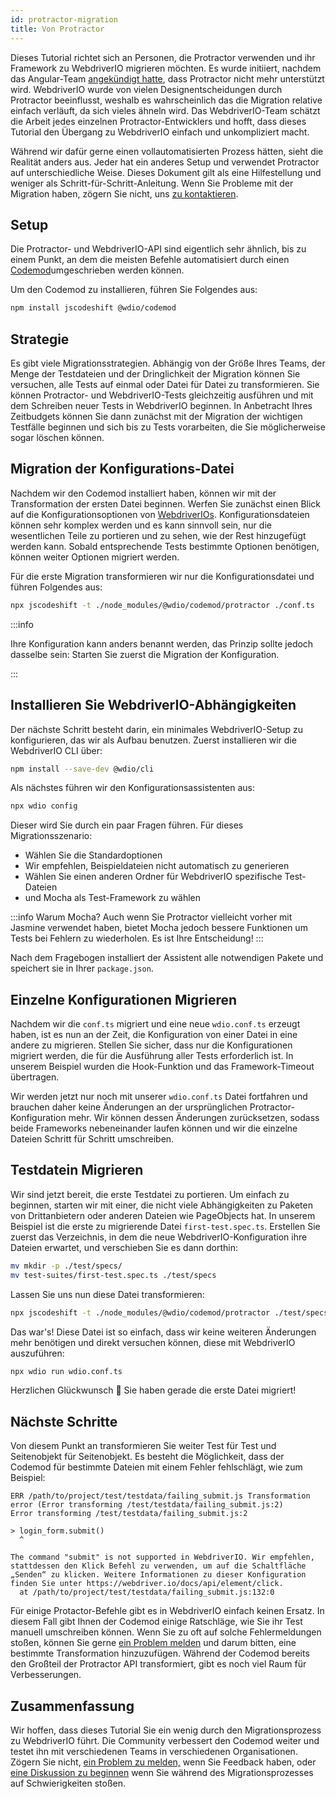 ```yaml
---
id: protractor-migration
title: Von Protractor
---
```


Dieses Tutorial richtet sich an Personen, die Protractor verwenden und ihr Framework zu WebdriverIO migrieren möchten. Es wurde initiiert, nachdem das Angular-Team [angekündigt hatte](https://github.com/angular/protractor/issues/5502), dass Protractor nicht mehr unterstützt wird. WebdriverIO wurde von vielen Designentscheidungen durch Protractor beeinflusst, weshalb es wahrscheinlich das die Migration relative einfach verläuft, da sich vieles ähneln wird. Das WebdriverIO-Team schätzt die Arbeit jedes einzelnen Protractor-Entwicklers und hofft, dass dieses Tutorial den Übergang zu WebdriverIO einfach und unkompliziert macht.

Während wir dafür gerne einen vollautomatisierten Prozess hätten, sieht die Realität anders aus. Jeder hat ein anderes Setup und verwendet Protractor auf unterschiedliche Weise. Dieses Dokument gilt als eine Hilfestellung und weniger als Schritt-für-Schritt-Anleitung. Wenn Sie Probleme mit der Migration haben, zögern Sie nicht, uns [zu kontaktieren](https://github.com/webdriverio/codemod/discussions/new).

## Setup

Die Protractor- und WebdriverIO-API sind eigentlich sehr ähnlich, bis zu einem Punkt, an dem die meisten Befehle automatisiert durch einen [Codemod](https://github.com/webdriverio/codemod)umgeschrieben werden können.

Um den Codemod zu installieren, führen Sie Folgendes aus:

```sh
npm install jscodeshift @wdio/codemod
```

## Strategie

Es gibt viele Migrationsstrategien. Abhängig von der Größe Ihres Teams, der Menge der Testdateien und der Dringlichkeit der Migration können Sie versuchen, alle Tests auf einmal oder Datei für Datei zu transformieren.   Sie können Protractor- und WebdriverIO-Tests gleichzeitig ausführen und mit dem Schreiben neuer Tests in WebdriverIO beginnen. In Anbetracht Ihres Zeitbudgets können Sie dann zunächst mit der Migration der wichtigen Testfälle beginnen und sich bis zu Tests vorarbeiten, die Sie möglicherweise sogar löschen können.

## Migration der Konfigurations-Datei

Nachdem wir den Codemod installiert haben, können wir mit der Transformation der ersten Datei beginnen. Werfen Sie zunächst einen Blick auf die Konfigurationsoptionen von [WebdriverIOs](configuration). Konfigurationsdateien können sehr komplex werden und es kann sinnvoll sein, nur die wesentlichen Teile zu portieren und zu sehen, wie der Rest hinzugefügt werden kann. Sobald entsprechende Tests bestimmte Optionen benötigen, können weiter Optionen migriert werden.

Für die erste Migration transformieren wir nur die Konfigurationsdatei und führen Folgendes aus:

```sh
npx jscodeshift -t ./node_modules/@wdio/codemod/protractor ./conf.ts
```

:::info

 Ihre Konfiguration kann anders benannt werden, das Prinzip sollte jedoch dasselbe sein: Starten Sie zuerst die Migration der Konfiguration.

:::

## Installieren Sie WebdriverIO-Abhängigkeiten

Der nächste Schritt besteht darin, ein minimales WebdriverIO-Setup zu konfigurieren, das wir als Aufbau benutzen. Zuerst installieren wir die WebdriverIO CLI über:

```sh
npm install --save-dev @wdio/cli
```

Als nächstes führen wir den Konfigurationsassistenten aus:

```sh
npx wdio config
```

Dieser wird Sie durch ein paar Fragen führen. Für dieses Migrationsszenario:
- Wählen Sie die Standardoptionen
- Wir empfehlen, Beispieldateien nicht automatisch zu generieren
- Wählen Sie einen anderen Ordner für WebdriverIO spezifische Test-Dateien
- und Mocha als Test-Framework zu wählen

:::info
Warum Mocha? Auch wenn Sie Protractor vielleicht vorher mit Jasmine verwendet haben, bietet Mocha jedoch bessere Funktionen um Tests bei Fehlern zu wiederholen. Es ist Ihre Entscheidung!
:::

Nach dem Fragebogen installiert der Assistent alle notwendigen Pakete und speichert sie in Ihrer `package.json`.

## Einzelne Konfigurationen Migrieren

Nachdem wir die `conf.ts` migriert und eine neue `wdio.conf.ts` erzeugt haben, ist es nun an der Zeit, die Konfiguration von einer Datei in eine andere zu migrieren. Stellen Sie sicher, dass nur die Konfigurationen migriert werden, die für die Ausführung aller Tests erforderlich ist. In unserem Beispiel wurden die Hook-Funktion und das Framework-Timeout übertragen.

Wir werden jetzt nur noch mit unserer `wdio.conf.ts` Datei fortfahren und brauchen daher keine Änderungen an der ursprünglichen Protractor-Konfiguration mehr. Wir können dessen Änderungen zurücksetzen, sodass beide Frameworks nebeneinander laufen können und wir die einzelne Dateien Schritt für Schritt umschreiben.

## Testdatein Migrieren

Wir sind jetzt bereit, die erste Testdatei zu portieren. Um einfach zu beginnen, starten wir mit einer, die nicht viele Abhängigkeiten zu Paketen von Drittanbietern oder anderen Dateien wie PageObjects hat. In unserem Beispiel ist die erste zu migrierende Datei `first-test.spec.ts`. Erstellen Sie zuerst das Verzeichnis, in dem die neue WebdriverIO-Konfiguration ihre Dateien erwartet, und verschieben Sie es dann dorthin:

```sh
mv mkdir -p ./test/specs/
mv test-suites/first-test.spec.ts ./test/specs
```

Lassen Sie uns nun diese Datei transformieren:

```sh
npx jscodeshift -t ./node_modules/@wdio/codemod/protractor ./test/specs/first-test.spec.ts
```

Das war's! Diese Datei ist so einfach, dass wir keine weiteren Änderungen mehr benötigen und direkt versuchen können, diese mit WebdriverIO auszuführen:

```sh
npx wdio run wdio.conf.ts
```

Herzlichen Glückwunsch 🥳 Sie haben gerade die erste Datei migriert!

## Nächste Schritte

Von diesem Punkt an transformieren Sie weiter Test für Test und Seitenobjekt für Seitenobjekt. Es besteht die Möglichkeit, dass der Codemod für bestimmte Dateien mit einem Fehler fehlschlägt, wie zum Beispiel:

```
ERR /path/to/project/test/testdata/failing_submit.js Transformation error (Error transforming /test/testdata/failing_submit.js:2)
Error transforming /test/testdata/failing_submit.js:2

> login_form.submit()
  ^

The command "submit" is not supported in WebdriverIO. Wir empfehlen, stattdessen den Klick Befehl zu verwenden, um auf die Schaltfläche „Senden“ zu klicken. Weitere Informationen zu dieser Konfiguration finden Sie unter https://webdriver.io/docs/api/element/click.
  at /path/to/project/test/testdata/failing_submit.js:132:0
```

Für einige Protactor-Befehle gibt es in WebdriverIO einfach keinen Ersatz. In diesem Fall gibt Ihnen der Codemod einige Ratschläge, wie Sie ihr Test manuell umschreiben können. Wenn Sie zu oft auf solche Fehlermeldungen stoßen, können Sie gerne [ein Problem melden](https://github.com/webdriverio/codemod/issues/new) und darum bitten, eine bestimmte Transformation hinzuzufügen. Während der Codemod bereits den Großteil der Protractor API transformiert, gibt es noch viel Raum für Verbesserungen.

## Zusammenfassung

Wir hoffen, dass dieses Tutorial Sie ein wenig durch den Migrationsprozess zu WebdriverIO führt. Die Community verbessert den Codemod weiter und testet ihn mit verschiedenen Teams in verschiedenen Organisationen. Zögern Sie nicht, [ein Problem zu melden,](https://github.com/webdriverio/codemod/issues/new) wenn Sie Feedback haben, oder [eine Diskussion zu beginnen](https://github.com/webdriverio/codemod/discussions/new) wenn Sie während des Migrationsprozesses auf Schwierigkeiten stoßen.
